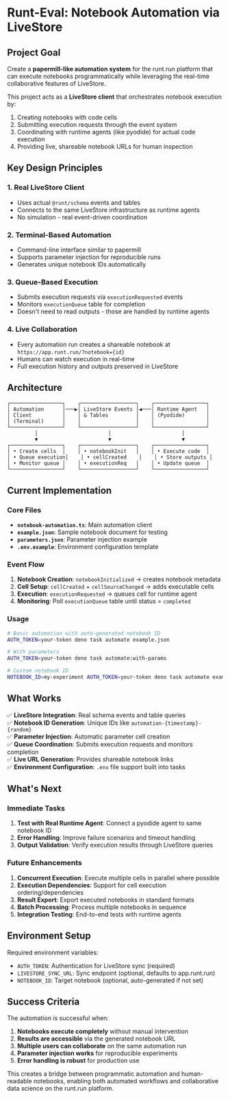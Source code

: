 # Runt-Eval: Notebook Automation via LiveStore

## Project Goal

Create a **papermill-like automation system** for the runt.run platform that can execute notebooks programmatically while leveraging the real-time collaborative features of LiveStore.

This project acts as a **LiveStore client** that orchestrates notebook execution by:
1. Creating notebooks with code cells
2. Submitting execution requests through the event system
3. Coordinating with runtime agents (like pyodide) for actual code execution
4. Providing live, shareable notebook URLs for human inspection

## Key Design Principles

### 1. Real LiveStore Client
- Uses actual `@runt/schema` events and tables
- Connects to the same LiveStore infrastructure as runtime agents
- No simulation - real event-driven coordination

### 2. Terminal-Based Automation
- Command-line interface similar to papermill
- Supports parameter injection for reproducible runs
- Generates unique notebook IDs automatically

### 3. Queue-Based Execution
- Submits execution requests via `executionRequested` events
- Monitors `executionQueue` table for completion
- Doesn't need to read outputs - those are handled by runtime agents

### 4. Live Collaboration
- Every automation run creates a shareable notebook at `https://app.runt.run/?notebook={id}`
- Humans can watch execution in real-time
- Full execution history and outputs preserved in LiveStore

## Architecture

```
┌─────────────────┐    ┌──────────────────┐    ┌─────────────────┐
│ Automation      │───▶│ LiveStore Events │◀───│ Runtime Agent   │
│ Client          │    │ & Tables         │    │ (Pyodide)       │
│ (Terminal)      │    │                  │    │                 │
└─────────────────┘    └──────────────────┘    └─────────────────┘
         │                       │                       │
         ▼                       ▼                       ▼
┌─────────────────┐    ┌──────────────────┐    ┌─────────────────┐
│ • Create cells  │    │ • notebookInit   │    │ • Execute code  │
│ • Queue execution│    │ • cellCreated    │    │ • Store outputs │
│ • Monitor queue │    │ • executionReq   │    │ • Update queue  │
└─────────────────┘    └──────────────────┘    └─────────────────┘
```

## Current Implementation

### Core Files
- **`notebook-automation.ts`**: Main automation client
- **`example.json`**: Sample notebook document for testing
- **`parameters.json`**: Parameter injection example
- **`.env.example`**: Environment configuration template

### Event Flow
1. **Notebook Creation**: `notebookInitialized` → creates notebook metadata
2. **Cell Setup**: `cellCreated` + `cellSourceChanged` → adds executable cells
3. **Execution**: `executionRequested` → queues cell for runtime agent
4. **Monitoring**: Poll `executionQueue` table until status = `completed`

### Usage
```bash
# Basic automation with auto-generated notebook ID
AUTH_TOKEN=your-token deno task automate example.json

# With parameters
AUTH_TOKEN=your-token deno task automate:with-params

# Custom notebook ID
NOTEBOOK_ID=my-experiment AUTH_TOKEN=your-token deno task automate example.json
```

## What Works

✅ **LiveStore Integration**: Real schema events and table queries  
✅ **Notebook ID Generation**: Unique IDs like `automation-{timestamp}-{random}`  
✅ **Parameter Injection**: Automatic parameter cell creation  
✅ **Queue Coordination**: Submits execution requests and monitors completion  
✅ **Live URL Generation**: Provides shareable notebook links  
✅ **Environment Configuration**: `.env` file support built into tasks  

## What's Next

### Immediate Tasks
1. **Test with Real Runtime Agent**: Connect a pyodide agent to same notebook ID
2. **Error Handling**: Improve failure scenarios and timeout handling
3. **Output Validation**: Verify execution results through LiveStore queries

### Future Enhancements
1. **Concurrent Execution**: Execute multiple cells in parallel where possible
2. **Execution Dependencies**: Support for cell execution ordering/dependencies
3. **Result Export**: Export executed notebooks in standard formats
4. **Batch Processing**: Process multiple notebooks in sequence
5. **Integration Testing**: End-to-end tests with runtime agents

## Environment Setup

Required environment variables:
- `AUTH_TOKEN`: Authentication for LiveStore sync (required)
- `LIVESTORE_SYNC_URL`: Sync endpoint (optional, defaults to app.runt.run)
- `NOTEBOOK_ID`: Target notebook (optional, auto-generated if not set)

## Success Criteria

The automation is successful when:
1. **Notebooks execute completely** without manual intervention
2. **Results are accessible** via the generated notebook URL
3. **Multiple users can collaborate** on the same automation run
4. **Parameter injection works** for reproducible experiments
5. **Error handling is robust** for production use

This creates a bridge between programmatic automation and human-readable notebooks, enabling both automated workflows and collaborative data science on the runt.run platform.